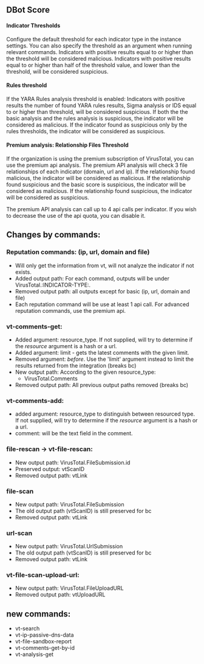 DBot Score
---
#### Indicator Thresholds
Configure the default threshold for each indicator type in the instance settings.
You can also specify the threshold as an argument when running relevant commands.
Indicators with positive results equal to or higher than the threshold will be considered malicious.
Indicators with positive results equal to or higher than half of the threshold value, and lower than the threshold, will be considered suspicious.

#### Rules threshold
If the YARA Rules analysis threshold is enabled:
Indicators with positive results the number of found YARA rules results, Sigma analysis or IDS equal to or higher than threshold, will be considered suspicious.
If both the the basic analysis and the rules analysis is suspicious, the indicator will be considered as malicious.
If the indicator found as suspicious only by the rules thresholds, the indicator will be considered as suspicious.


#### Premium analysis: Relationship Files Threshold
If the organization is using the premium subscription of VirusTotal, you can use the premium api analysis.
The premium API analysis will check 3 file relationships of each indicator (domain, url and ip).
If the relationship found malicious, the indicator will be considered as malicious.
If the relationship found suspicious and the basic score is suspicious, the indicator will be considered as malicious.
If the relationship found suspicious, the indicator will be considered as suspicious.

The premium API analysis can call up to 4 api calls per indicator. If you wish to decrease the use of the api quota, you can disable it.


Changes by commands:
---

### Reputation commands: (ip, url, domain and file)
- Will only get the information from vt, will not analyze the indicator if
not exists.
- Added output path: For each command, outputs will be under VirusTotal.:INDICATOR-TYPE:.
- Removed output path: all outputs except for basic (ip, url, domain and file)
- Each reputation command will be use at least 1 api call. For advanced reputation commands, use the premium api.

### vt-comments-get:
- Added argument: resource_type. If not supplied, will try to determine if the *resource* argument is a hash or a url.
- Added argument: limit - gets the latest comments with the given limit.
- Removed argument: *before*. Use the 'limit' argument instead to limit the results returned from the integration (breaks bc)
- New output path: According to the given resource_type:
    - VirusTotal.Comments
- Removed output path: All previous output paths removed (breaks bc)

### vt-comments-add:
- added argument: resource_type to distinguish between resourced type. If not supplied, will try to determine if the *resource* argument is a hash or a url.
- comment: will be the text field in the comment.

### file-rescan -> vt-file-rescan:
- New output path: VirusTotal.FileSubmission.id
- Preserved output: vtScanID
- Removed output path: vtLink


### file-scan
- New output path: VirusTotal.FileSubmission
- The old output path (vtScanID) is still preserved for bc
- Removed output path: vtLink

### url-scan 
- New output path: VirusTotal.UrlSubmission
- The old output path (vtScanID) is still preserved for bc
- Removed output path: vtLink

### vt-file-scan-upload-url: 
- New output path: VirusTotal.FileUploadURL
- Removed output path: vtUploadURL

new commands:
---
- vt-search
- vt-ip-passive-dns-data
- vt-file-sandbox-report
- vt-comments-get-by-id
- vt-analysis-get